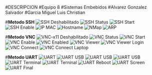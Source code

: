 #DESCRIPCION
#Equipo 8
#Sistemas Embebidos
#Alvarez Gonzalez Salvador
#Garcia Miguel Luis Christian

#**Metodo SSH**
![SSH Deshabilitado](sshDisable.png "Comando : list-unit-files")
![SSH Status](sshStatus.png "Comando : sudo systemctl status ssh")
![SSH Start](sshStart.png "Comando : sudo systemctl start ssh")
![SSH Enable](sshEnable.png "Comando : sudo systemctl enable ssh")
![IP MAC](ipMAC.png "Comando : ifconfig")
![Hostname](hostname.png "Comando : hostname -I")
![NMap](nmap.png "Comando : nmap -p22 192.168.1.73/24")
![ARP](sshConnection.png "Comando : arp -v | grep da:71 && ssh pi@192.168.1.71")

#**Metodo VNC**
![VNC-x11 Deshabilitado](vncDisable.png "Comando : sudo systemctl list-unit-files")
![VNC Status](vncStatus.png "Comando : sudo systemctl status vncserver-x11-serviced")
![VNC Start](vncStart.png "Comando : sudo systemctl start vncserver-x11-serviced")
![VNC Enable](vncEnable.png "Comando : sudo systemctl enable vncserver-x11-serviced")
![VNC Enabled](vncEnableView.png "sudo systemctl status vncserver-x11-serviced")
![VNC Viewer](vncViewer.png "Login VNC Viewer")
![VNC Viewer Login](vncViewerLogin.png "Login VNC Viewer")
![VNC Connect](vncConnect.png "Conexion en Raspberry")
![VNC Connect Laptop](vncViewerLaptop.png "Conexion laptop")

#**Metodo UART**
![UART](configUART.png "Comando : sudo nano /boot/config.txt")
![UART USB](pin1.png "Identificando pin 1")
![UART USB](ConexionFisica.png "Conexion fisica")
![UART USB](ConexionFisica2.png "Conexion fisica")
![UART Terminal](UARTdev.png "Comando : ls -l /dev/ttyUSB0")
![UART Terninal](UARTid.png "Comando : id")
![UART Reboot](reboot.png "Reiniciando raspberry")
![UART Screen](UARTLogin.png "Comando : screen /dev/ttyUSB0 115200")
![UART Final](UARTFinal.png "Conexion exitosa")



